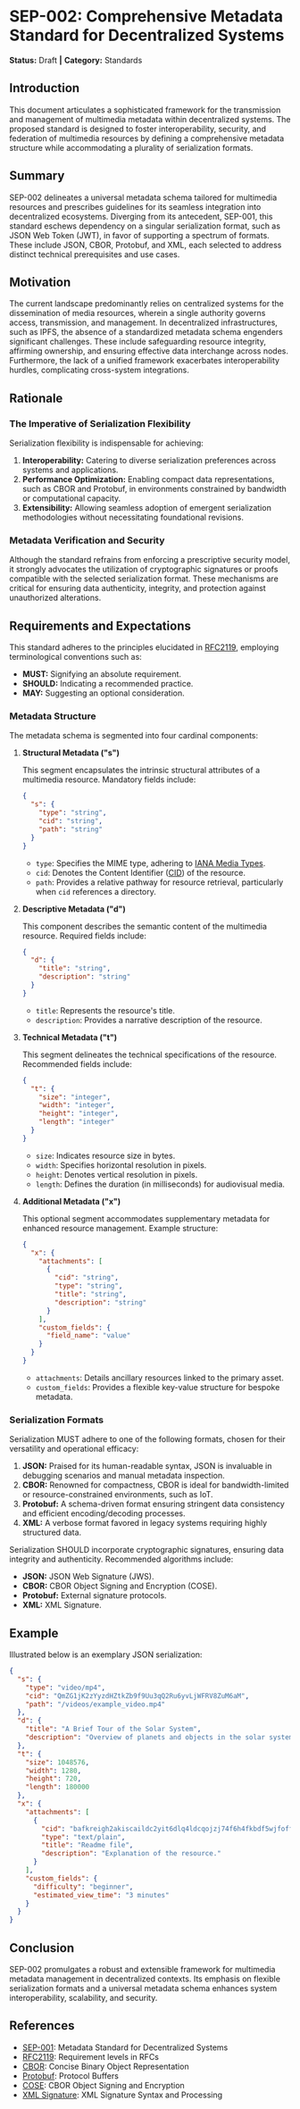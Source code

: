 # SEP-002: Comprehensive Metadata Standard for Decentralized Systems

**Status:** Draft **|** **Category:** Standards

## Introduction

This document articulates a sophisticated framework for the transmission and management of multimedia metadata within decentralized systems. The proposed standard is designed to foster interoperability, security, and federation of multimedia resources by defining a comprehensive metadata structure while accommodating a plurality of serialization formats.

## Summary

SEP-002 delineates a universal metadata schema tailored for multimedia resources and prescribes guidelines for its seamless integration into decentralized ecosystems. Diverging from its antecedent, SEP-001, this standard eschews dependency on a singular serialization format, such as JSON Web Token (JWT), in favor of supporting a spectrum of formats. These include JSON, CBOR, Protobuf, and XML, each selected to address distinct technical prerequisites and use cases.

## Motivation

The current landscape predominantly relies on centralized systems for the dissemination of media resources, wherein a single authority governs access, transmission, and management. In decentralized infrastructures, such as IPFS, the absence of a standardized metadata schema engenders significant challenges. These include safeguarding resource integrity, affirming ownership, and ensuring effective data interchange across nodes. Furthermore, the lack of a unified framework exacerbates interoperability hurdles, complicating cross-system integrations.

## Rationale

### The Imperative of Serialization Flexibility

Serialization flexibility is indispensable for achieving:

1. **Interoperability:** Catering to diverse serialization preferences across systems and applications.
2. **Performance Optimization:** Enabling compact data representations, such as CBOR and Protobuf, in environments constrained by bandwidth or computational capacity.
3. **Extensibility:** Allowing seamless adoption of emergent serialization methodologies without necessitating foundational revisions.

### Metadata Verification and Security

Although the standard refrains from enforcing a prescriptive security model, it strongly advocates the utilization of cryptographic signatures or proofs compatible with the selected serialization format. These mechanisms are critical for ensuring data authenticity, integrity, and protection against unauthorized alterations.

## Requirements and Expectations

This standard adheres to the principles elucidated in [RFC2119](https://www.rfc-editor.org/rfc/rfc2119), employing terminological conventions such as:

- **MUST:** Signifying an absolute requirement.
- **SHOULD:** Indicating a recommended practice.
- **MAY:** Suggesting an optional consideration.

### Metadata Structure

The metadata schema is segmented into four cardinal components:

1. **Structural Metadata ("s")**

   This segment encapsulates the intrinsic structural attributes of a multimedia resource. Mandatory fields include:

   ```json
   {
     "s": {
       "type": "string",
       "cid": "string",
       "path": "string"
     }
   }
   ```

   - `type`: Specifies the MIME type, adhering to [IANA Media Types](https://www.iana.org/assignments/media-types/media-types.xhtml).
   - `cid`: Denotes the Content Identifier ([CID](https://docs.ipfs.tech/concepts/content-addressing/)) of the resource.
   - `path`: Provides a relative pathway for resource retrieval, particularly when `cid` references a directory.

2. **Descriptive Metadata ("d")**

   This component describes the semantic content of the multimedia resource. Required fields include:

   ```json
   {
     "d": {
       "title": "string",
       "description": "string"
     }
   }
   ```

   - `title`: Represents the resource's title.
   - `description`: Provides a narrative description of the resource.

3. **Technical Metadata ("t")**

   This segment delineates the technical specifications of the resource. Recommended fields include:

   ```json
   {
     "t": {
       "size": "integer",
       "width": "integer",
       "height": "integer",
       "length": "integer"
     }
   }
   ```

   - `size`: Indicates resource size in bytes.
   - `width`: Specifies horizontal resolution in pixels.
   - `height`: Denotes vertical resolution in pixels.
   - `length`: Defines the duration (in milliseconds) for audiovisual media.

4. **Additional Metadata ("x")**

   This optional segment accommodates supplementary metadata for enhanced resource management. Example structure:

   ```json
   {
     "x": {
       "attachments": [
         {
           "cid": "string",
           "type": "string",
           "title": "string",
           "description": "string"
         }
       ],
       "custom_fields": {
         "field_name": "value"
       }
     }
   }
   ```

   - `attachments`: Details ancillary resources linked to the primary asset.
   - `custom_fields`: Provides a flexible key-value structure for bespoke metadata.

### Serialization Formats

Serialization MUST adhere to one of the following formats, chosen for their versatility and operational efficacy:

1. **JSON:** Praised for its human-readable syntax, JSON is invaluable in debugging scenarios and manual metadata inspection.
2. **CBOR:** Renowned for compactness, CBOR is ideal for bandwidth-limited or resource-constrained environments, such as IoT.
3. **Protobuf:** A schema-driven format ensuring stringent data consistency and efficient encoding/decoding processes.
4. **XML:** A verbose format favored in legacy systems requiring highly structured data.

Serialization SHOULD incorporate cryptographic signatures, ensuring data integrity and authenticity. Recommended algorithms include:

- **JSON:** JSON Web Signature (JWS).
- **CBOR:** CBOR Object Signing and Encryption (COSE).
- **Protobuf:** External signature protocols.
- **XML:** XML Signature.

## Example

Illustrated below is an exemplary JSON serialization:

```json
{
  "s": {
    "type": "video/mp4",
    "cid": "QmZG1jK2zYyzdHZtkZb9f9Uu3qQ2Ru6yvLjWFRV8ZuM6aM",
    "path": "/videos/example_video.mp4"
  },
  "d": {
    "title": "A Brief Tour of the Solar System",
    "description": "Overview of planets and objects in the solar system."
  },
  "t": {
    "size": 1048576,
    "width": 1280,
    "height": 720,
    "length": 180000
  },
  "x": {
    "attachments": [
      {
        "cid": "bafkreigh2akiscaildc2yit6dlq4ldcqojzj74f6h4fkbdf5wjfoffaxoe",
        "type": "text/plain",
        "title": "Readme file",
        "description": "Explanation of the resource."
      }
    ],
    "custom_fields": {
      "difficulty": "beginner",
      "estimated_view_time": "3 minutes"
    }
  }
}
```

## Conclusion

SEP-002 promulgates a robust and extensible framework for multimedia metadata management in decentralized contexts. Its emphasis on flexible serialization formats and a universal metadata schema enhances system interoperability, scalability, and security.

## References
- [SEP-001](https://github.com/Synaps3Protocol/sep/blob/main/SEP/SEP-001.md): Metadata Standard for Decentralized Systems
- [RFC2119](https://www.rfc-editor.org/rfc/rfc2119): Requirement levels in RFCs
- [CBOR](https://www.rfc-editor.org/rfc/rfc7049): Concise Binary Object Representation
- [Protobuf](https://protobuf.dev/): Protocol Buffers
- [COSE](https://www.rfc-editor.org/rfc/rfc8152): CBOR Object Signing and Encryption
- [XML Signature](https://www.w3.org/TR/xmldsig-core/): XML Signature Syntax and Processing


